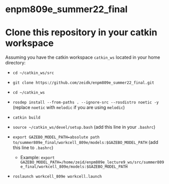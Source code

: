 # enpm809e_summer22_final

# Clone this repository in your catkin workspace

Assuming you have the catkin workspace `catkin_ws` located in your home directory:
- `cd ~/catkin_ws/src`
- `git clone https://github.com/zeidk/enpm809e_summer22_final.git`
- `cd ~/catkin_ws`
- `rosdep install --from-paths . --ignore-src --rosdistro noetic -y` (replace `noetic` with `melodic` if you are using `melodic`)
- `catkin build`
- `source ~/catkin_ws/devel/setup.bash` (add this line in your `.bashrc`)
- `export GAZEBO_MODEL_PATH=absolute path to/summer809e_final/workcell_809e/models:$GAZEBO_MODEL_PATH` (add this line to `.bashrc`)
  - Example: `export GAZEBO_MODEL_PATH=/home/zeid/enpm809e_lecture9_ws/src/summer809e_final/workcell_809e/models:$GAZEBO_MODEL_PATH`

- `roslaunch workcell_809e workcell.launch`
